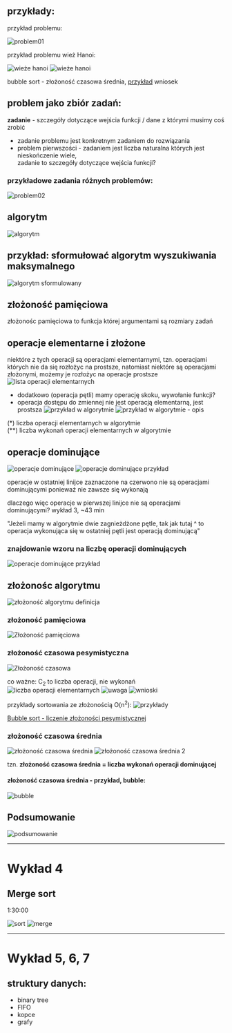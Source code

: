 
##  przykłady:
 przykład problemu:
 
 ![problem01](images/problem01-night.png) 
 
 przykład problemu wież Hanoi:
 
 ![wieże hanoi](images/przyklad-problem-wiez-night.png) 
 ![wieże hanoi](images/przyklad-problem-wiez2-night.png) 
 
 bubble sort - złożoność czasowa średnia,
 [przykład](#bubble-przyklad01) wniosek
 
##  problem jako zbiór zadań:
**zadanie** - szczegóły dotyczące wejścia funkcji / dane z którymi
musimy coś zrobić
 * zadanie problemu jest konkretnym zadaniem do rozwiązania
 * problem pierwszości - zadaniem jest liczba naturalna których jest
   nieskończenie wiele, </br>
   zadanie to szczegóły dotyczące wejścia funkcji?
   
 ### przykładowe zadania różnych problemów:
 ![problem02](images/problem02-night.png) 
 
 ## algorytm
 ![algorytm](images/algorytm-night.png) 
 
 ## przykład: sformułować algorytm wyszukiwania maksymalnego
 ![algorytm sformulowany](images/algorytm-sformulowany01-night.png) 
 
 ## złożoność pamięciowa
 złożonośc pamięciowa to funkcja której argumentami są rozmiary zadań

 ## operacje elementarne i złożone
 niektóre z tych operacji są operacjami elementarnymi, tzn. operacjami
 których nie da się rozłożyc na prostsze, natomiast niektóre są operacjami
 złożonymi, możemy je rozłożyc na operacje prostsze
 ![lista operacji elementarnych](images/operacje-elementarne01-night.png) 
 * dodatkowo (operacja pętli) mamy operację skoku, wywołanie funkcji?
 * operacja dostępu do zmiennej nie jest operacją elementarną,
   jest prostsza
 ![przykład w algorytmie](images/operacje-elementarne02-night.png) 
 ![przykład w algorytmie - opis](images/operacje-elementarne03-night.png) 
 
 (*) liczba operacji elementarnych w algorytmie </br>
 (**) liczba wykonań operacji elementarnych w algorytmie
 
 ## operacje dominujące
 ![operacje dominujące](images/operacje-dominujace01-night.png) 
 ![operacje dominujące przykład](images/operacje-dominujace02-night.png) 
 
 operacje w ostatniej linijce zaznaczone na czerwono nie są operacjami
 dominującymi ponieważ nie zawsze się wykonają
 
 dlaczego więc operacje w pierwszej linijce nie są operacjami
 dominującymi? wykład 3, ~43 min
 
 "Jeżeli mamy w algorytmie dwie zagnieżdżone pętle, tak jak tutaj ^
  to operacja wykonująca się w ostatniej pętli jest operacją dominującą"
 
 ### <a name="bubblesort-O2">znajdowanie wzoru na liczbę operacji dominujących</a>
 
 ![operacje dominujące przykład](images/operacje-dominujace03-night.png) 
 
 ## złożonośc algorytmu
 ![złożoność algorytmu definicja](images/zlozonosc-algorytmu01-night.png) 
 
 ### złożoność pamięciowa
 ![Złożoność pamięciowa](images/zlozonosc-algorytmu02-night.png) 
 
 ### złożoność czasowa pesymistyczna
 ![Złożoność czasowa](images/zlozonosc-algorytmu03-night.png) 
 
 co ważne: C<sub>2</sub> to liczba operacji, nie wykonań
 ![liczba operacji elementarnych](images/zlozonosc-algorytmu04-night.png) 
 ![uwaga](images/zlozonosc-algorytmu05-night.png) 
 ![wnioski](images/zlozonosc-algorytmu06-night.png) 
 
 przykłady sortowania ze złożonością O(n<sup>2</sup>):
 ![przykłady](images/zlozonosc-algorytmu07-night.png) 
 
 [Bubble sort - liczenie złożoności pesymistycznej](#bubblesort-O2)
 
 
 ### złożoność czasowa średnia
 ![złożoność czasowa średnia](images/zlozonosc-algorytmu08-night.png) 
 ![złożoność czasowa średnia 2](images/zlozonosc-algorytmu09-night.png) 
 
 tzn. **złożoność czasowa średnia = liczba wykonań operacji dominującej**
 
 #### <a name="bubble-przyklad01">złożoność czasowa średnia - przykład, bubble:</a>
 ![bubble](images/zlozonosc-algorytmu10-night.png) 
 
 
 ## Podsumowanie
 ![podsumowanie](images/podsumowanie31-night.png) 
 
 --- 
  
 # Wykład 4

 ## Merge sort
 1:30:00
 
 ![sort](images/mergesort01-night.png) 
 ![merge](images/mergesort02-night.png) 
 
 --- 
  
 # Wykład 5, 6, 7
 ## struktury danych:
 * binary tree
 * FIFO
 * kopce
 * grafy
